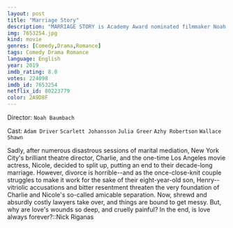 ```yaml
---
layout: post
title: "Marriage Story"
description: "MARRIAGE STORY is Academy Award nominated filmmaker Noah Baumbach's incisive and compassionate look at a marriage breaking up and a family staying together. The film stars Scarlett Johansson and Adam Driver. Laura Dern, Alan Alda, and Ray Liotta co-star..."
img: 7653254.jpg
kind: movie
genres: [Comedy,Drama,Romance]
tags: Comedy Drama Romance 
language: English
year: 2019
imdb_rating: 8.0
votes: 224098
imdb_id: 7653254
netflix_id: 80223779
color: 2A9D8F
---
```

Director: `Noah Baumbach`  

Cast: `Adam Driver` `Scarlett Johansson` `Julia Greer` `Azhy Robertson` `Wallace Shawn` 

Sadly, after numerous disastrous sessions of marital mediation, New York City's brilliant theatre director, Charlie, and the one-time Los Angeles movie actress, Nicole, decided to split up, putting an end to their decade-long marriage. However, divorce is horrible--and as the once-close-knit couple struggles to make it work for the sake of their eight-year-old son, Henry--vitriolic accusations and bitter resentment threaten the very foundation of Charlie and Nicole's so-called amicable separation. Now, shrewd and absurdly costly lawyers take over, and things are bound to get messy. But, why are love's wounds so deep, and cruelly painful? In the end, is love always forever?::Nick Riganas